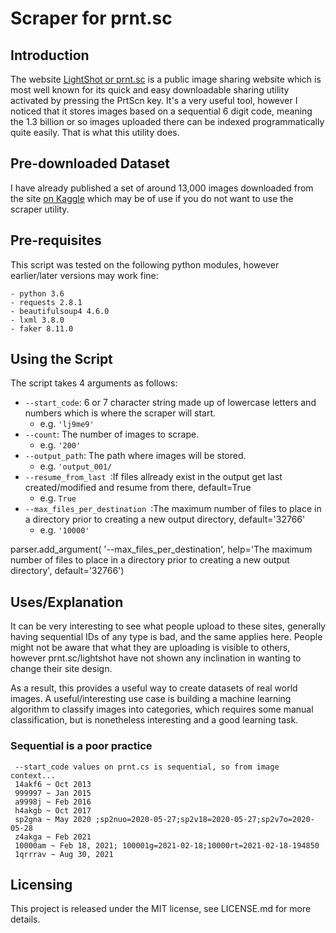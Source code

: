 # Scraper for prnt.sc

## Introduction

The website [LightShot or prnt.sc](https://prnt.sc/) is a public image sharing website which is most well known for its quick and easy
downloadable sharing utility activated by pressing the PrtScn key. It's a very useful tool, however I noticed that it stores images
based on a sequential 6 digit code, meaning the 1.3 billion or so images uploaded there can be indexed programmatically quite easily.
That is what this utility does.

## Pre-downloaded Dataset

I have already published a set of around 13,000 images downloaded from the site [on Kaggle](https://www.kaggle.com/datasnaek/lightshot/home)
which may be of use if you do not want to use the scraper utility.

## Pre-requisites

This script was tested on the following python modules, however earlier/later versions may work fine:

```
- python 3.6
- requests 2.8.1
- beautifulsoup4 4.6.0
- lxml 3.8.0
- faker 8.11.0
```

## Using the Script

The script takes 4 arguments as follows:

* ```--start_code```: 6 or 7 character string made up of lowercase letters and numbers which is where the scraper will start.
  * e.g. ```'lj9me9'```
* ```--count```: The number of images to scrape.
  * e.g. ```'200'```
* ```--output_path```: The path where images will be stored.
  * e.g. ```'output_001/```
* ```--resume_from_last ```:If files allready exist in the output get last created/modified and resume from there, default=True
  * e.g. ```True```
* ```--max_files_per_destination ```:The maximum number of files to place in a directory prior to creating a new output directory, default='32766'
  * e.g. ```'10000'```

parser.add_argument(
        '--max_files_per_destination',
        help='The maximum number of files to place in a directory prior to creating a new output directory',
        default='32766')
        
  
## Uses/Explanation

It can be very interesting to see what people upload to these sites, generally having sequential IDs of any type is bad, and the
same applies here. People might not be aware that what they are uploading is visible to others, however prnt.sc/lightshot have
not shown any inclination in wanting to change their site design.

As a result, this provides a useful way to create datasets of real world images. A useful/interesting use case is building a machine
learning algorithm to classify images into categories, which requires some manual classification, but is nonetheless interesting
and a good learning task.

### Sequential is a poor practice
     --start_code values on prnt.cs is sequential, so from image context...
     14akf6 ~ Oct 2013
     999997 ~ Jan 2015
     a9998j ~ Feb 2016
     h4akgb ~ Oct 2017
     sp2gna ~ May 2020 ;sp2nuo=2020-05-27;sp2v18=2020-05-27;sp2v7o=2020-05-28
     z4akga ~ Feb 2021
     10000am ~ Feb 18, 2021; 100001g=2021-02-18;10000rt=2021-02-18-194850
     1qrrrav ~ Aug 30, 2021
     
## Licensing

This project is released under the MIT license, see LICENSE.md for more details.
